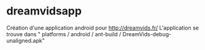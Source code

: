 dreamvidsapp
============

Création d'une application android pour http://dreamvids.fr/
L'application se trouve dans " platforms / android / ant-build / DreamVids-debug-unaligned.apk"
